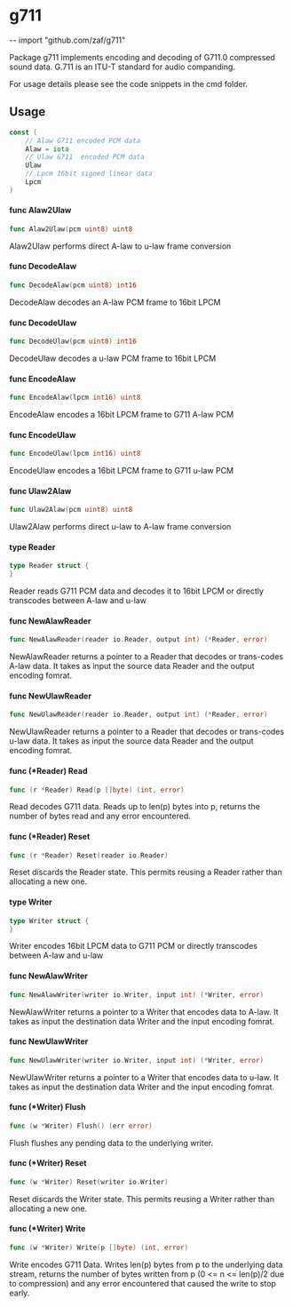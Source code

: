 # g711
--
    import "github.com/zaf/g711"

Package g711 implements encoding and decoding of G711.0 compressed sound data.
G.711 is an ITU-T standard for audio companding.

For usage details please see the code snippets in the cmd folder.


## Usage

```go
const (
	// Alaw G711 encoded PCM data
	Alaw = iota
	// Ulaw G711  encoded PCM data
	Ulaw
	// Lpcm 16bit signed linear data
	Lpcm
)
```

#### func  Alaw2Ulaw

```go
func Alaw2Ulaw(pcm uint8) uint8
```
Alaw2Ulaw performs direct A-law to u-law frame conversion

#### func  DecodeAlaw

```go
func DecodeAlaw(pcm uint8) int16
```
DecodeAlaw decodes an A-law PCM frame to 16bit LPCM

#### func  DecodeUlaw

```go
func DecodeUlaw(pcm uint8) int16
```
DecodeUlaw decodes a u-law PCM frame to 16bit LPCM

#### func  EncodeAlaw

```go
func EncodeAlaw(lpcm int16) uint8
```
EncodeAlaw encodes a 16bit LPCM frame to G711 A-law PCM

#### func  EncodeUlaw

```go
func EncodeUlaw(lpcm int16) uint8
```
EncodeUlaw encodes a 16bit LPCM frame to G711 u-law PCM

#### func  Ulaw2Alaw

```go
func Ulaw2Alaw(pcm uint8) uint8
```
Ulaw2Alaw performs direct u-law to A-law frame conversion

#### type Reader

```go
type Reader struct {
}
```

Reader reads G711 PCM data and decodes it to 16bit LPCM or directly transcodes
between A-law and u-law

#### func  NewAlawReader

```go
func NewAlawReader(reader io.Reader, output int) (*Reader, error)
```
NewAlawReader returns a pointer to a Reader that decodes or trans-codes A-law
data. It takes as input the source data Reader and the output encoding fomrat.

#### func  NewUlawReader

```go
func NewUlawReader(reader io.Reader, output int) (*Reader, error)
```
NewUlawReader returns a pointer to a Reader that decodes or trans-codes u-law
data. It takes as input the source data Reader and the output encoding fomrat.

#### func (*Reader) Read

```go
func (r *Reader) Read(p []byte) (int, error)
```
Read decodes G711 data. Reads up to len(p) bytes into p, returns the number of
bytes read and any error encountered.

#### func (*Reader) Reset

```go
func (r *Reader) Reset(reader io.Reader)
```
Reset discards the Reader state. This permits reusing a Reader rather than
allocating a new one.

#### type Writer

```go
type Writer struct {
}
```

Writer encodes 16bit LPCM data to G711 PCM or directly transcodes between A-law
and u-law

#### func  NewAlawWriter

```go
func NewAlawWriter(writer io.Writer, input int) (*Writer, error)
```
NewAlawWriter returns a pointer to a Writer that encodes data to A-law. It takes
as input the destination data Writer and the input encoding fomrat.

#### func  NewUlawWriter

```go
func NewUlawWriter(writer io.Writer, input int) (*Writer, error)
```
NewUlawWriter returns a pointer to a Writer that encodes data to u-law. It takes
as input the destination data Writer and the input encoding fomrat.

#### func (*Writer) Flush

```go
func (w *Writer) Flush() (err error)
```
Flush flushes any pending data to the underlying writer.

#### func (*Writer) Reset

```go
func (w *Writer) Reset(writer io.Writer)
```
Reset discards the Writer state. This permits reusing a Writer rather than
allocating a new one.

#### func (*Writer) Write

```go
func (w *Writer) Write(p []byte) (int, error)
```
Write encodes G711 Data. Writes len(p) bytes from p to the underlying data
stream, returns the number of bytes written from p (0 <= n <= len(p)/2 due to
compression) and any error encountered that caused the write to stop early.
